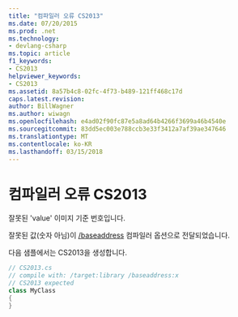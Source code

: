 ```yaml
---
title: "컴파일러 오류 CS2013"
ms.date: 07/20/2015
ms.prod: .net
ms.technology:
- devlang-csharp
ms.topic: article
f1_keywords:
- CS2013
helpviewer_keywords:
- CS2013
ms.assetid: 8a57b4c8-02fc-4f73-b489-121ff468c17d
caps.latest.revision: 
author: BillWagner
ms.author: wiwagn
ms.openlocfilehash: e4ad02f90fc87e5a8ad64b4266f3699a46b4540e
ms.sourcegitcommit: 83dd5ec003e788ccb3e33f3412a7af39ae347646
ms.translationtype: MT
ms.contentlocale: ko-KR
ms.lasthandoff: 03/15/2018
---
```

# <a name="compiler-error-cs2013"></a>컴파일러 오류 CS2013
잘못된 'value' 이미지 기준 번호입니다.  
  
 잘못된 값(숫자 아님)이 [/baseaddress](../../csharp/language-reference/compiler-options/baseaddress-compiler-option.md) 컴파일러 옵션으로 전달되었습니다.  
  
 다음 샘플에서는 CS2013을 생성합니다.  
  
```csharp  
// CS2013.cs  
// compile with: /target:library /baseaddress:x  
// CS2013 expected  
class MyClass  
{  
}  
```
